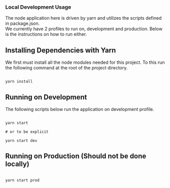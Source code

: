 ### Local Development Usage

The node application here is driven by yarn and utilizes the scripts defined in package.json.  
We currently have 2 profiles to run on, development and production.  Below is the instructions 
on how to run either.

## Installing Dependencies with Yarn
We first must install all the node modules needed for this project.  To this run the following 
command at the root of the project directory.

```shell script

yarn install

```

## Running on Development
The following scripts below run the application on development profile.
```shell script

yarn start

# or to be explicit

yarn start dev

```

## Running on Production (Should not be done locally)
```shell script

yarn start prod

```
